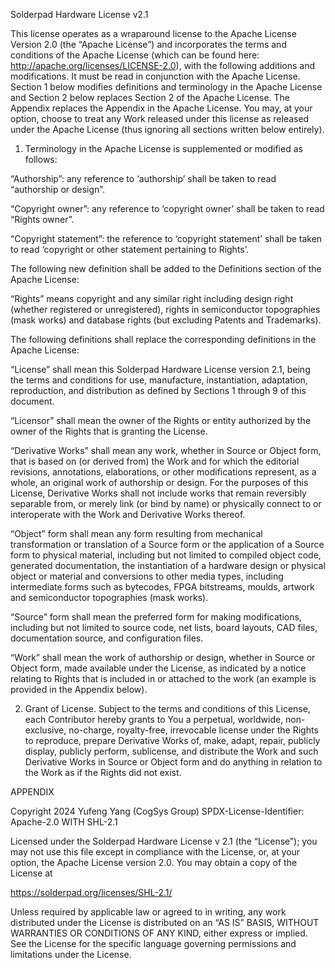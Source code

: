 Solderpad Hardware License v2.1

This license operates as a wraparound license to the Apache License Version 2.0 (the “Apache License”) and incorporates the terms and conditions of the Apache License (which can be found here: http://apache.org/licenses/LICENSE-2.0), with the following additions and modifications. It must be read in conjunction with the Apache License. Section 1 below modifies definitions and terminology in the Apache License and Section 2 below replaces Section 2 of the Apache License. The Appendix replaces the Appendix in the Apache License. You may, at your option, choose to treat any Work released under this license as released under the Apache License (thus ignoring all sections written below entirely).

1. Terminology in the Apache License is supplemented or modified as follows:

“Authorship”: any reference to ‘authorship’ shall be taken to read “authorship or design”.

“Copyright owner”: any reference to ‘copyright owner’ shall be taken to read “Rights owner”.

“Copyright statement”: the reference to ‘copyright statement’ shall be taken to read ‘copyright or other statement pertaining to Rights’.

The following new definition shall be added to the Definitions section of the Apache License:

“Rights” means copyright and any similar right including design right (whether registered or unregistered), rights in semiconductor topographies (mask works) and database rights (but excluding Patents and Trademarks).

The following definitions shall replace the corresponding definitions in the Apache License:

“License” shall mean this Solderpad Hardware License version 2.1, being the terms and conditions for use, manufacture, instantiation, adaptation, reproduction, and distribution as defined by Sections 1 through 9 of this document.

“Licensor” shall mean the owner of the Rights or entity authorized by the owner of the Rights that is granting the License.

“Derivative Works” shall mean any work, whether in Source or Object form, that is based on (or derived from) the Work and for which the editorial revisions, annotations, elaborations, or other modifications represent, as a whole, an original work of authorship or design. For the purposes of this License, Derivative Works shall not include works that remain reversibly separable from, or merely link (or bind by name) or physically connect to or interoperate with the Work and Derivative Works thereof.

“Object” form shall mean any form resulting from mechanical transformation or translation of a Source form or the application of a Source form to physical material, including but not limited to compiled object code, generated documentation, the instantiation of a hardware design or physical object or material and conversions to other media types, including intermediate forms such as bytecodes, FPGA bitstreams, moulds, artwork and semiconductor topographies (mask works).

“Source” form shall mean the preferred form for making modifications, including but not limited to source code, net lists, board layouts, CAD files, documentation source, and configuration files.

“Work” shall mean the work of authorship or design, whether in Source or Object form, made available under the License, as indicated by a notice relating to Rights that is included in or attached to the work (an example is provided in the Appendix below).

2. Grant of License. Subject to the terms and conditions of this License, each Contributor hereby grants to You a perpetual, worldwide, non-exclusive, no-charge, royalty-free, irrevocable license under the Rights to reproduce, prepare Derivative Works of, make, adapt, repair, publicly display, publicly perform, sublicense, and distribute the Work and such Derivative Works in Source or Object form and do anything in relation to the Work as if the Rights did not exist.

APPENDIX

Copyright 2024 Yufeng Yang (CogSys Group)
SPDX-License-Identifier: Apache-2.0 WITH SHL-2.1

Licensed under the Solderpad Hardware License v 2.1 (the “License”); you may not use this file except in compliance with the License, or, at your option, the Apache License version 2.0. You may obtain a copy of the License at

https://solderpad.org/licenses/SHL-2.1/

Unless required by applicable law or agreed to in writing, any work distributed under the License is distributed on an “AS IS” BASIS, WITHOUT WARRANTIES OR CONDITIONS OF ANY KIND, either express or implied. See the License for the specific language governing permissions and limitations under the License.